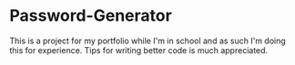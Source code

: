 # Password-Generator
This is a project for my portfolio while I'm in school and as such I'm doing this for experience. 
Tips for writing better code is much appreciated.
